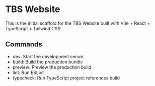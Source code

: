 # TBS Website

This is the initial scaffold for the TBS Website built with Vite + React + TypeScript + Tailwind CSS.

## Commands
- dev: Start the development server
- build: Build the production bundle
- preview: Preview the production build
- lint: Run ESLint
- typecheck: Run TypeScript project references build
